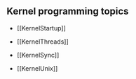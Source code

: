 ## Kernel programming topics ##

 * [[KernelStartup]]
 * [[KernelThreads]]
 * [[KernelSync]]


 * [[KernelUnix]]
